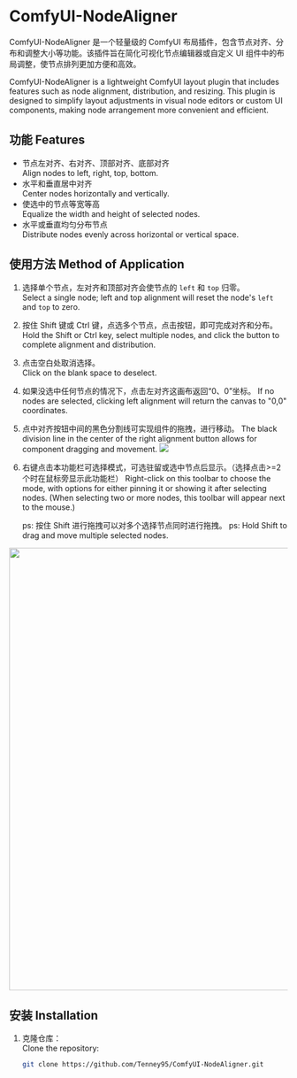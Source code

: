 # ComfyUI-NodeAligner

ComfyUI-NodeAligner 是一个轻量级的 ComfyUI 布局插件，包含节点对齐、分布和调整大小等功能。该插件旨在简化可视化节点编辑器或自定义 UI 组件中的布局调整，使节点排列更加方便和高效。

ComfyUI-NodeAligner is a lightweight ComfyUI layout plugin that includes features such as node alignment, distribution, and resizing. This plugin is designed to simplify layout adjustments in visual node editors or custom UI components, making node arrangement more convenient and efficient.

## 功能 Features
- 节点左对齐、右对齐、顶部对齐、底部对齐  
  Align nodes to left, right, top, bottom.
- 水平和垂直居中对齐  
  Center nodes horizontally and vertically.
- 使选中的节点等宽等高  
  Equalize the width and height of selected nodes.
- 水平或垂直均匀分布节点  
  Distribute nodes evenly across horizontal or vertical space.

## 使用方法 Method of Application
1. 选择单个节点，左对齐和顶部对齐会使节点的 `left` 和 `top` 归零。  
   Select a single node; left and top alignment will reset the node's `left` and `top` to zero.

2. 按住 Shift 键或 Ctrl 键，点选多个节点，点击按钮，即可完成对齐和分布。  
   Hold the Shift or Ctrl key, select multiple nodes, and click the button to complete alignment and distribution.

3. 点击空白处取消选择。  
   Click on the blank space to deselect.

4. 如果没选中任何节点的情况下，点击左对齐这画布返回“0、0”坐标。 
   If no nodes are selected, clicking left alignment will return the canvas to "0,0" coordinates.

5. 点中对齐按钮中间的黑色分割线可实现组件的拖拽，进行移动。
   The black division line in the center of the right alignment button allows for component dragging and movement.
   <img src="https://github.com/user-attachments/assets/d16133fa-3da8-451c-a6e1-7a194696772c">  

6. 右键点击本功能栏可选择模式，可选驻留或选中节点后显示。（选择点击>=2个时在鼠标旁显示此功能栏）
   Right-click on this toolbar to choose the mode, with options for either pinning it or showing it after selecting nodes. (When selecting two or more nodes, this toolbar will appear next to the mouse.)

   ps: 按住 Shift 进行拖拽可以对多个选择节点同时进行拖拽。
   ps: Hold Shift to drag and move multiple selected nodes.

<img src="example.gif" width="800">


## 安装 Installation
1. 克隆仓库：  
   Clone the repository:
   ```bash
   git clone https://github.com/Tenney95/ComfyUI-NodeAligner.git
   ```